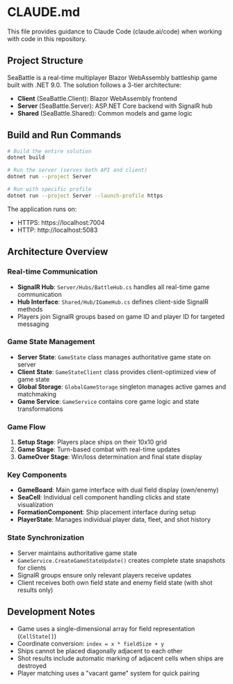 # CLAUDE.md

This file provides guidance to Claude Code (claude.ai/code) when working with code in this repository.

## Project Structure

SeaBattle is a real-time multiplayer Blazor WebAssembly battleship game built with .NET 9.0. The solution follows a 3-tier architecture:

- **Client** (SeaBattle.Client): Blazor WebAssembly frontend
- **Server** (SeaBattle.Server): ASP.NET Core backend with SignalR hub
- **Shared** (SeaBattle.Shared): Common models and game logic

## Build and Run Commands

```bash
# Build the entire solution
dotnet build

# Run the server (serves both API and client)
dotnet run --project Server

# Run with specific profile
dotnet run --project Server --launch-profile https
```

The application runs on:
- HTTPS: https://localhost:7004
- HTTP: http://localhost:5083

## Architecture Overview

### Real-time Communication
- **SignalR Hub**: `Server/Hubs/BattleHub.cs` handles all real-time game communication
- **Hub Interface**: `Shared/Hub/IGameHub.cs` defines client-side SignalR methods
- Players join SignalR groups based on game ID and player ID for targeted messaging

### Game State Management
- **Server State**: `GameState` class manages authoritative game state on server
- **Client State**: `GameStateClient` class provides client-optimized view of game state
- **Global Storage**: `GlobalGameStorage` singleton manages active games and matchmaking
- **Game Service**: `GameService` contains core game logic and state transformations

### Game Flow
1. **Setup Stage**: Players place ships on their 10x10 grid
2. **Game Stage**: Turn-based combat with real-time updates
3. **GameOver Stage**: Win/loss determination and final state display

### Key Components
- **GameBoard**: Main game interface with dual field display (own/enemy)
- **SeaCell**: Individual cell component handling clicks and state visualization
- **FormationComponent**: Ship placement interface during setup
- **PlayerState**: Manages individual player data, fleet, and shot history

### State Synchronization
- Server maintains authoritative game state
- `GameService.CreateGameStateUpdate()` creates complete state snapshots for clients
- SignalR groups ensure only relevant players receive updates
- Client receives both own field state and enemy field state (with shot results only)

## Development Notes

- Game uses a single-dimensional array for field representation (`CellState[]`)
- Coordinate conversion: `index = x * fieldSize + y`
- Ships cannot be placed diagonally adjacent to each other
- Shot results include automatic marking of adjacent cells when ships are destroyed
- Player matching uses a "vacant game" system for quick pairing